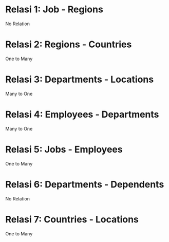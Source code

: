 # Relasi 1: Job - Regions
No Relation

# Relasi 2: Regions - Countries
One to Many

# Relasi 3: Departments - Locations
Many to One

# Relasi 4: Employees - Departments
Many to One

# Relasi 5: Jobs - Employees
One to Many

# Relasi 6: Departments - Dependents
No Relation

# Relasi 7: Countries - Locations
One to Many

